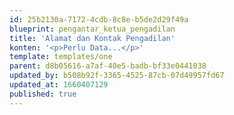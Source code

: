 ```yaml
---
id: 25b2130a-7172-4cdb-8c8e-b5de2d29f49a
blueprint: pengantar_ketua_pengadilan
title: 'Alamat dan Kontak Pengadilan'
konten: '<p>Perlu Data...</p>'
template: templates/one
parent: d8b05616-a7af-40e5-badb-bf33e0441038
updated_by: b508b92f-3365-4525-87cb-07d49957fd67
updated_at: 1660407129
published: true
---
```


